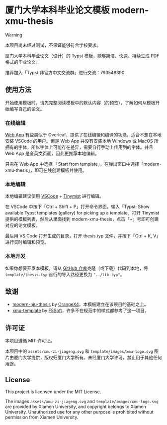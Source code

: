 # 厦门大学本科毕业论文模板 modern-xmu-thesis

> [!WARNING]
> 本项目尚未经过测试，不保证能够符合学校要求。

厦门大学本科毕业论文（设计）的 Typst 模板，能够简洁、快速、持续生成 PDF 格式的毕业论文。

推荐加入「Typst 非官方中文交流群」进行交流：793548390

## 使用方法

开始使用模板时，请先完整阅读模板中的默认内容（的预览），了解如何从模板开始编写自己的论文。

### 在线编辑

[Web App](https://typst.app/) 有些类似于 Overleaf，提供了在线编辑和编译的功能，适合不想在本地安装 VSCode 的用户。但是 Web App 并没有安装本地 Windows 或 MacOS 所拥有的字体，所以字体上可能存在差异，需要自行手动上传用到的字体。并且 Web App 是全英文页面，因此更推荐本地编辑。

只需在 Web App 中选择 「Start from template」，在弹出窗口中选择「modern-xmu-thesis」，即可在线创建模板并使用。

### 本地编辑

本地编辑建议使用 [VSCode](https://code.visualstudio.com/download) + [Tinymist](https://github.com/Myriad-Dreamin/tinymist) 进行编辑。

在 VSCode 中按下「Ctrl + Shift + P」打开命令界面，输入「Typst: Show available Typst templates (gallery) for picking up a template」打开 Tinymist 提供的模板列表，然后从里面找到 modern-xmu-thesis，点击「+」号即可创建对应的论文模板。

最后用 VS Code 打开生成的目录，打开 thesis.typ 文件，并按下「Ctrl + K, V」进行实时编辑和预览。

### 本地开发

如果你想要开发本模板，请从 [GitHub 仓库](https://github.com/HPCesia/modern-xmu-thesis)克隆（或下载）代码到本地，将 `template/thesis.typ` 首行的导入路径更换为 `"../lib.typ"`。

## 致谢

- [modern-nju-thesis](https://github.com/nju-lug/modern-nju-thesis) by [OrangeX4](https://github.com/OrangeX4)，本模板建立在该项目的基础之上。
- [xmu-template](https://github.com/F5Soft/xmu-template) by [F5Soft](https://github.com/F5Soft)，许多不在规范中的样式都参考了这一项目。

## 许可证

本项目遵循 MIT 许可证。

本项目中的 `assets/xmu-zi-jiageng.svg` 和 `template/images/xmu-logo.svg` 图片由厦门大学提供，版权归厦门大学所有。未经厦门大学许可，禁止用于其他任何用途。

## License

This project is licensed under the MIT License.

The images `assets/xmu-zi-jiageng.svg` and `template/images/xmu-logo.svg` are provided by Xiamen University, and copyright belongs to Xiamen University. Unauthorized use for any other purpose is prohibited without permission from Xiamen University.